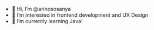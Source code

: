 - 👋 Hi, I’m @arinososanya
- 👀 I’m interested in frontend development and UX Design
- 🌱 I’m currently learning Java!

<!---
arinososanya/arinososanya is a ✨ special ✨ repository because its `README.md` (this file) appears on your GitHub profile.
You can click the Preview link to take a look at your changes.
--->

